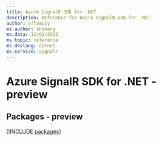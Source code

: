 ```yaml
---
title: Azure SignalR SDK for .NET
description: Reference for Azure SignalR SDK for .NET
author: sffamily
ms.author: zhshang
ms.data: 12/02/2022
ms.topic: reference
ms.devlang: dotnet
ms.service: signalr
---
```

# Azure SignalR SDK for .NET - preview
## Packages - preview
[!INCLUDE [packages](signalr-index.md)]